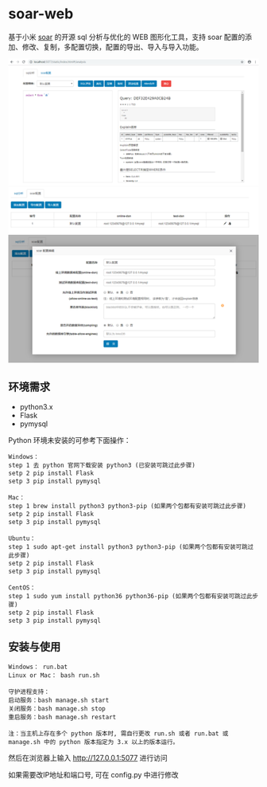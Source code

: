 # soar-web
基于小米 [soar](https://github.com/XiaoMi/soar) 的开源 sql 分析与优化的 WEB 图形化工具，支持 soar 配置的添加、修改、复制，多配置切换，配置的导出、导入与导入功能。

![soar](https://raw.githubusercontent.com/xiyangxixian/soar-web/master/doc/img/example-1.png?v=1)
![soar](https://raw.githubusercontent.com/xiyangxixian/soar-web/master/doc/img/example-2.png?v=1)
![soar](https://raw.githubusercontent.com/xiyangxixian/soar-web/master/doc/img/example-3.png?v=1)

## 环境需求
* python3.x
* Flask
* pymysql

Python 环境未安装的可参考下面操作：
```
Windows：
step 1 去 python 官网下载安装 python3 (已安装可跳过此步骤)
setp 2 pip install Flask
setp 3 pip install pymysql

Mac：
step 1 brew install python3 python3-pip (如果两个包都有安装可跳过此步骤)
setp 2 pip install Flask
setp 3 pip install pymysql

Ubuntu：
step 1 sudo apt-get install python3 python3-pip (如果两个包都有安装可跳过此步骤)
setp 2 pip install Flask
setp 3 pip install pymysql

CentOS：
step 1 sudo yum install python36 python36-pip (如果两个包都有安装可跳过此步骤)
setp 2 pip install Flask
setp 3 pip install pymysql
```


## 安装与使用
```
Windows： run.bat
Linux or Mac： bash run.sh

守护进程支持：
启动服务：bash manage.sh start
关闭服务：bash manage.sh stop
重启服务：bash manage.sh restart

注：当主机上存在多个 python 版本时, 需自行更改 run.sh 或者 run.bat 或 manage.sh 中的 python 版本指定为 3.x 以上的版本运行。
```

然后在浏览器上输入 http://127.0.0.1:5077 进行访问

如果需要改IP地址和端口号, 可在 config.py 中进行修改
